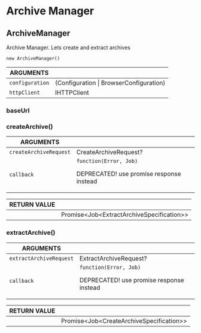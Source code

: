 <!-- Generated automatically. Update this documentation by updating the source code. -->

# Archive Manager

## ArchiveManager

Archive Manager. Lets create and extract archives

`new ArchiveManager()`

<div class="method-list">
  <table>
    <thead>
      <tr>
        <th>ARGUMENTS</th>
        <th></th>
      </tr>
    </thead>
    <tbody>
      <tr>
        <td class="param">
          <code>configuration</code>
        </td>
        <td>
            <div class="type">(Configuration | BrowserConfiguration)</div>
        </td>
      </tr>
      <tr>
        <td class="param">
          <code>httpClient</code>
        </td>
        <td>
            <div class="type">IHTTPClient</div>
        </td>
      </tr>
    </tbody>
  </table>
</div>

### baseUrl

### createArchive()

<div class="method-list">
  <table>
    <thead>
      <tr>
        <th>ARGUMENTS</th>
        <th></th>
      </tr>
    </thead>
    <tbody>
      <tr>
        <td class="param">
          <code>createArchiveRequest</code>
        </td>
        <td>
            <div class="type">CreateArchiveRequest?</div>
        </td>
      </tr>
      <tr>
        <td class="param">
          <code>callback</code>
        </td>
        <td>
            <code>function(Error, Job)</code>
            <p>DEPRECATED! use promise response instead</p>
        </td>
      </tr>
    </tbody>
  </table>
</div>

<div class="method-list">
  <table>
    <thead>
      <tr>
        <th>RETURN VALUE</th>
        <th></th>
      </tr>
    </thead>
    <tbody>
      <tr>
        <td class="param">
        </td>
        <td>
            <div class="type">Promise&#x3C;Job&#x3C;ExtractArchiveSpecification>></div>
        </td>
      </tr>
    </tbody>
  </table>
</div>

### extractArchive()

<div class="method-list">
  <table>
    <thead>
      <tr>
        <th>ARGUMENTS</th>
        <th></th>
      </tr>
    </thead>
    <tbody>
      <tr>
        <td class="param">
          <code>extractArchiveRequest</code>
        </td>
        <td>
            <div class="type">ExtractArchiveRequest?</div>
        </td>
      </tr>
      <tr>
        <td class="param">
          <code>callback</code>
        </td>
        <td>
            <code>function(Error, Job)</code>
            <p>DEPRECATED! use promise response instead</p>
        </td>
      </tr>
    </tbody>
  </table>
</div>

<div class="method-list">
  <table>
    <thead>
      <tr>
        <th>RETURN VALUE</th>
        <th></th>
      </tr>
    </thead>
    <tbody>
      <tr>
        <td class="param">
        </td>
        <td>
            <div class="type">Promise&#x3C;Job&#x3C;CreateArchiveSpecification>></div>
        </td>
      </tr>
    </tbody>
  </table>
</div>
